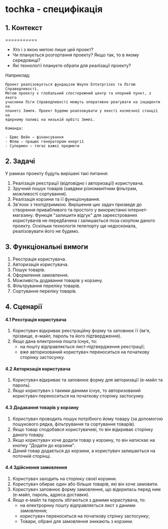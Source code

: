 # tochka - специфікація 
## 1. Контекст
===========

- Хто і з якою метою пише цей проект?
- Чи планується розгортання проекту? Якщо так, то в якому середовищі?
- Які технології плануєте обрати для реалізації проекту?

Наприклад:

    Проект реалізовується фундацією Wayne Enterprises та Лігою Справедливості.
    Метою проекту є глобальний спостережний центр та опорний пункт, з якого
    учасники Ліги Справедливості можуть оперативно реагувати на інциденти на
    планеті Земля. Проект будемо реалзовувати у якості космічної станції на
    ядерному паливі на низькій орбіті Землі.

    Команда:

    - Брюс Вейн — фінансування
    - Флеш — працює генератором енергії
    - Супермен — тягає важкі предмети
## 2. Задачі
У рамках проекту будуть вирішені такі питання: 
1. Реалізація реєстрації (відповідно і авторизації) користувача.
2. Зручний пошук товарів (завдяки різноманітним фільтрам, можливості сортування).
3. Реалізація корзини та її функціонування. 
4. Зв'язок з техпідтримкою.
Вирішення цих задач призведе до створення привабливого та простого у використанні інтернет-магазину.
Функція "залишити відгук" для зареєстрованих користувачів не передбачена і залишається поза скоупом даного проекту.
Оскільки технологія телепорту ще недосконала, реалізовувати його не будемо.
## 3. Функціональні вимоги
1. Реєстрація користувача.
2. Авторизація користувача.
3. Пошук товарів. 
4. Оформлення замовлення.
5. Можливість додавання товарів у корзину.
6. Фільтрування переліку товарів. 
7. Сортування переліку товарів.

## 4. Сценарії
#### 4.1 Реєстрація користувача
 1. Користувач відкриває реєстраційну форму та заповнює її (ім'я, прізвище, е-майл, пароль та його підтвердження).
 2. Якщо дана електронна пошта існує, то:
    - на пошту відправляється лист-підтвердження реєстрації;
    - вже авторизований користувач переноситься на початкову сторінку застосунку.
#### 4.2 Авторизація користувача
 1. Користувач відкриває та заповнює форму для авторизації (е-майл та пароль).
 2. Якщо користувач з такими даними існує, то авторизований користувач переноситься на початкову сторінку застосунку.
#### 4.3 Додавання товарів у корзину
 1. Користувач проводить пошук потрібного йому товару (за допомогою пошукового рядка, фільтрування та сортування товарів).
 2. Якщо товар сподобався користувачеві, то він відкриває сторінку даного товару.
 3. Якщо користувач хоче додати товар у корзину, то він натискає на кнопку "Додати до корзини".
 4. Даний товар додається до корзини, а користувач залишається на поточній сторінці.
#### 4.4 Здійснення замовлення
 1. Користувач заходить на сторінку своєї корзини.
 2. Користувач обирає один або більше товарів, які він хоче замовити.
 3. Користувач заповнює форму замовлення, що відкрилась перед ним (е-майл, пароль, адреса доставки).
 4. Якщо е-майл та пароль збігаються з даними користувача, то:
    - на електрорнну пошту відправляється лист з даними замовлення;
    - користувач переноситься на початкову стрінку застосунку;
    - Товари, обрані для замовлення зникають з корзини. 

